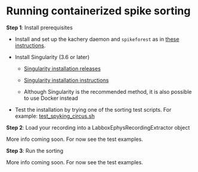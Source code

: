 # Running containerized spike sorting

**Step 1**: Install prerequisites

* Install and set up the kachery daemon and `spikeforest` as in [these instructions](./download-spikeforest-data.md).

* Install Singularity (3.6 or later)

  * [Singularity installation releases](https://sylabs.io/singularity/)

  * [Singularity installation instructions](https://sylabs.io/guides/3.0/user-guide/installation.html)

  * Although Singularity is the recommended method, it is also possible to use Docker instead

* Test the installation by trying one of the sorting test scripts. For example: [test_spyking_circus.sh](../examples/sorting/test_spyking_circus.sh)

**Step 2**: Load your recording into a LabboxEphysRecordingExtractor object

More info coming soon. For now see the test examples.

**Step 3**: Run the sorting

More info coming soon. For now see the test examples.
